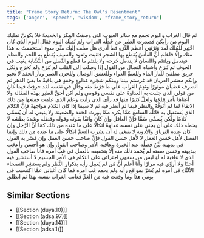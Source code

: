 ```yaml
---
title: "Frame Story Return: The Owl's Resentment"
tags: ['anger', 'speech', 'wisdom', "frame_story_return"]
---
```


 ثم قال الغراب والبوم تجمع مع سائر العيوب التي وصفتُ المكرَ والخديعةَ فلا يكوننَّ تمليك البوم من رأيكن فصدرت الطير عن خُطَّة الغراب ولم تُملِّك البوم فقال البوم الذي كان اخْتِير للمُلك لقد وَتَرْتَنِي أعظمَ التِّرَةِ فما أدري هل سلف إليك منِّي سوء استحققتُ به هذا منك وإلَّا فاعلم أنَّ الفأسَ يُقطع بها الشجر فتنبت وتعود والسيف يُقطَع به اللحم والعظم فيندمل ويلتئم واللسان لا يندمل جُرحه ولا يلتئم ما قطع والنَّصل من النُّشَّابة يغيب في الجوف ثم يُنزع وأشباه النصال من القول إذا وصلت إلى القلب لم تُنزع ولم تُخرَج ولكل حريق مطفئ للنار الماء وللسمِّ الدواء وللعشق الوصال وللحزن الصبر ونار الحقد لا تخبو وإنكم  معشر الغربان  قد غرستم بيننا وبينكم شجرة عداوةٍ وحقدٍ هي باقيةٌ ما بقيَ الدهر
ثم انصرف غضبان موتورًا ونَدِمَ الغراب على ما فرَط منه وقال في نفسه لقد خرقِتُ فيما كان من قولي الذي جلبت به العداوةَ على نفسي وقومي ولم أكن أحقَّ الطير بهذه المقالة ولا أعناها بأمر مُلكها ولعلَّ كثيرًا منها قد رأى الذي رأيت وعلم الذي علمت فمنعها من ذلك الاتقاءُ لما لم أَتَوَقَّهُ والنظر فيما لم أنظر فيه ثم لا سيما إذا كان الكلام مواجهةً فإنَّ الكلام الذي يَستقبِل به قائلُه السامعَ عمَّا يكره ممَّا يورث الحقد والضغينة ولا ينبغي له أن يُسمَّى كلامًا ولكن يُسمَّى سُمًّا فإنَّ العاقل وإن كان واثقًا بقوته وقوله وفضله وشدة بطشه لا يحمله ذلك على أن يجني على نفسه عداوةً اتكالًا على ما عنده من ذلك كمَا أنَّ الرَّجل وإن كان عنده الترياق والأدوية لا ينبغي له أن يشرب السمَّ اتكالًا على ما عنده من ذلك وإنما الفضل لأهل حُسن العمل لا لأهل حسن القول فإنَّ صاحب حسن العمل وإن قصَّر به القول في بديهته بيِّنٌ فضلُه عند الخبرة وعاقبة الأمر وصاحب القول وإن هو أحسن وأعجَب ببديهته وحسن صفته لم يُحمد ذلك منه إلَّا بتحقيقه بالعمل في غبِّ أمره فأنا صاحب القول الذي لا عاقبةَ له أوَ ليس من سفهي اجترائي على التكلم في الأمر الجسيم لا أستشير فيه أحدًا ولا أروِّي فيه مرارًا وأنا أعلم أنَّ مَن لم يُعمِل رأيه بتكرار النَّظر ولم يستشِرِ النصحاء الألبَّاءِ في أمره لم يُسَرَّ بمواقع رأيه ولم يحمد غِب أمره فما كان أغناني عمَّا اكتسبت في يومي هذا وما وقعت فيه من الغمِّ
فعاتب الغراب نفسه بهذا ثم انطلق

## Similar Sections
- [[Section (duya.10)]]
 - [[Section (adsa.97)]]
 - [[Section (duya.14)]]
 - [[Section (adsa.1)]]

